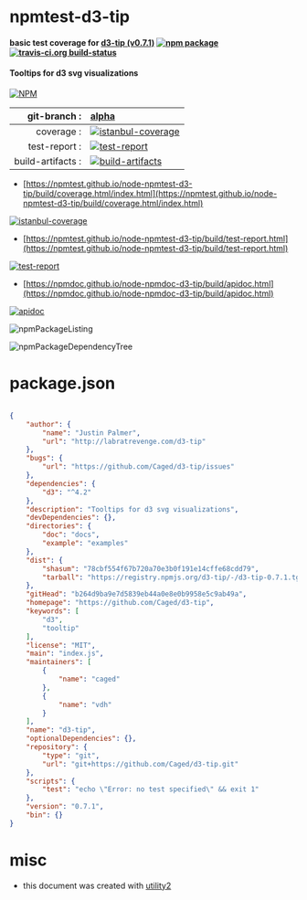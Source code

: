 # npmtest-d3-tip

#### basic test coverage for  [d3-tip (v0.7.1)](https://github.com/Caged/d3-tip)  [![npm package](https://img.shields.io/npm/v/npmtest-d3-tip.svg?style=flat-square)](https://www.npmjs.org/package/npmtest-d3-tip) [![travis-ci.org build-status](https://api.travis-ci.org/npmtest/node-npmtest-d3-tip.svg)](https://travis-ci.org/npmtest/node-npmtest-d3-tip)

#### Tooltips for d3 svg visualizations

[![NPM](https://nodei.co/npm/d3-tip.png?downloads=true&downloadRank=true&stars=true)](https://www.npmjs.com/package/d3-tip)

| git-branch : | [alpha](https://github.com/npmtest/node-npmtest-d3-tip/tree/alpha)|
|--:|:--|
| coverage : | [![istanbul-coverage](https://npmtest.github.io/node-npmtest-d3-tip/build/coverage.badge.svg)](https://npmtest.github.io/node-npmtest-d3-tip/build/coverage.html/index.html)|
| test-report : | [![test-report](https://npmtest.github.io/node-npmtest-d3-tip/build/test-report.badge.svg)](https://npmtest.github.io/node-npmtest-d3-tip/build/test-report.html)|
| build-artifacts : | [![build-artifacts](https://npmtest.github.io/node-npmtest-d3-tip/glyphicons_144_folder_open.png)](https://github.com/npmtest/node-npmtest-d3-tip/tree/gh-pages/build)|

- [https://npmtest.github.io/node-npmtest-d3-tip/build/coverage.html/index.html](https://npmtest.github.io/node-npmtest-d3-tip/build/coverage.html/index.html)

[![istanbul-coverage](https://npmtest.github.io/node-npmtest-d3-tip/build/screenCapture.buildCi.browser.%252Ftmp%252Fbuild%252Fcoverage.lib.html.png)](https://npmtest.github.io/node-npmtest-d3-tip/build/coverage.html/index.html)

- [https://npmtest.github.io/node-npmtest-d3-tip/build/test-report.html](https://npmtest.github.io/node-npmtest-d3-tip/build/test-report.html)

[![test-report](https://npmtest.github.io/node-npmtest-d3-tip/build/screenCapture.buildCi.browser.%252Ftmp%252Fbuild%252Ftest-report.html.png)](https://npmtest.github.io/node-npmtest-d3-tip/build/test-report.html)

- [https://npmdoc.github.io/node-npmdoc-d3-tip/build/apidoc.html](https://npmdoc.github.io/node-npmdoc-d3-tip/build/apidoc.html)

[![apidoc](https://npmdoc.github.io/node-npmdoc-d3-tip/build/screenCapture.buildCi.browser.%252Ftmp%252Fbuild%252Fapidoc.html.png)](https://npmdoc.github.io/node-npmdoc-d3-tip/build/apidoc.html)

![npmPackageListing](https://npmtest.github.io/node-npmtest-d3-tip/build/screenCapture.npmPackageListing.svg)

![npmPackageDependencyTree](https://npmtest.github.io/node-npmtest-d3-tip/build/screenCapture.npmPackageDependencyTree.svg)



# package.json

```json

{
    "author": {
        "name": "Justin Palmer",
        "url": "http://labratrevenge.com/d3-tip"
    },
    "bugs": {
        "url": "https://github.com/Caged/d3-tip/issues"
    },
    "dependencies": {
        "d3": "^4.2"
    },
    "description": "Tooltips for d3 svg visualizations",
    "devDependencies": {},
    "directories": {
        "doc": "docs",
        "example": "examples"
    },
    "dist": {
        "shasum": "78cbf554f67b720a70e3b0f191e14cffe68cdd79",
        "tarball": "https://registry.npmjs.org/d3-tip/-/d3-tip-0.7.1.tgz"
    },
    "gitHead": "b264d9ba9e7d5839eb44a0e8e0b9958e5c9ab49a",
    "homepage": "https://github.com/Caged/d3-tip",
    "keywords": [
        "d3",
        "tooltip"
    ],
    "license": "MIT",
    "main": "index.js",
    "maintainers": [
        {
            "name": "caged"
        },
        {
            "name": "vdh"
        }
    ],
    "name": "d3-tip",
    "optionalDependencies": {},
    "repository": {
        "type": "git",
        "url": "git+https://github.com/Caged/d3-tip.git"
    },
    "scripts": {
        "test": "echo \"Error: no test specified\" && exit 1"
    },
    "version": "0.7.1",
    "bin": {}
}
```



# misc
- this document was created with [utility2](https://github.com/kaizhu256/node-utility2)
